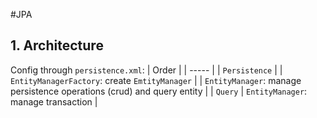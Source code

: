 #JPA 

## 1. Architecture
Config through `persistence.xml`:
| Order 									|
| ----- 									|
| `Persistence` 								|
| `EntityManagerFactory`: create `EmtityManager` 				|
| `EntityManager`:  manage persistence operations (crud) and query entity 	|
| `Query` | `EntityManager`: manage transaction 				 |